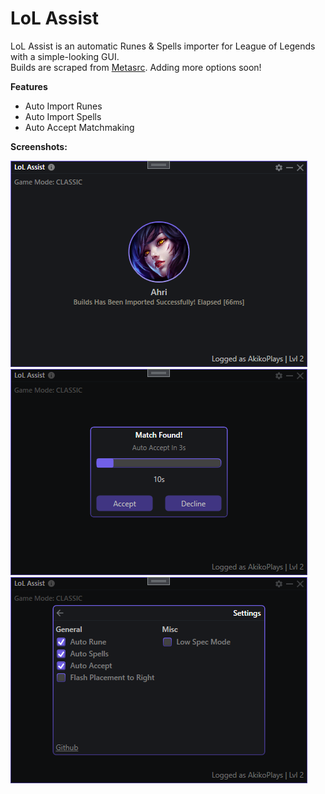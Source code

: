 # LoL Assist
LoL Assist is an automatic Runes & Spells importer for League of Legends with a simple-looking GUI.<br />
Builds are scraped from [Metasrc](http://metasrc.com). Adding more options soon!

**Features**
- Auto Import Runes
- Auto Import Spells
- Auto Accept Matchmaking

**Screenshots:**

<img src="Images/LoLAssist01.png">

<img src="Images/LoLAssist02.png">

<img src="Images/LoLAssist03.png">

